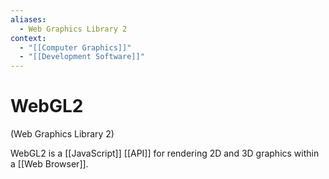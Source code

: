 ```yaml
---
aliases:
  - Web Graphics Library 2
context:
  - "[[Computer Graphics]]"
  - "[[Development Software]]"
---
```


# WebGL2

(Web Graphics Library 2)

WebGL2 is a [[JavaScript]] [[API]] for rendering 2D and 3D graphics within a [[Web Browser]].
